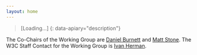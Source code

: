 ```yaml
---
layout: home
---
```

> [Loading…]
{: data-apiary="description"}


The Co-Chairs of the Working Group are [Daniel Burnett](mailto:daniel.burnett@consensys.net) and [Matt Stone](mailto:mstone@stonecover.com). The W3C Staff Contact for the Working Group is [Ivan Herman](mailto:ivan@w3.org).



